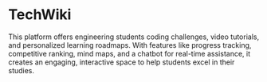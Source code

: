 # TechWiki
This platform offers engineering students coding challenges, video tutorials, and personalized learning roadmaps. With features like progress tracking, competitive ranking, mind maps, and a chatbot for real-time assistance, it creates an engaging, interactive space to help students excel in their studies.
